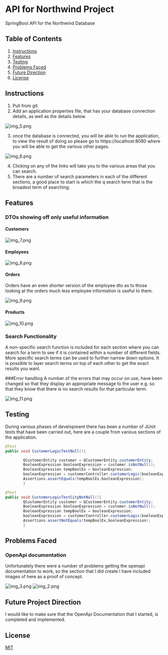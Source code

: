 # API for Northwind Project

SpringBoot API for the Northwind Database
## Table of Contents

1. [Instructions](#instructions)
2. [Features](#features)
3. [Testing](#testing)
4. [Problems Faced](#problems)
5. [Future Direction](#future)
6. [License](#license)


## Instructions<a name="instructions"><a/>
1. Pull from git.
2. Add an application properties file, that has your database connection details, as well as the details below.

![img_5.png](img_5.png)

3. once the database is connected, you will be able to run the application, to view the result of doing so please go to https://localhost:8080 where you will be able to get the various other pages.

![img_6.png](img_6.png)

4. Clicking on any of the links will take you to the various areas that you can search.
5. There are a number of search parameters in each of the different sections, a good place to start is which the q search term that is the broadest term of searching.
## Features <a name="features"><a/>
### DTOs showing off only useful information
#### Customers

![img_7.png](img_7.png)

#### Employees

![img_8.png](img_8.png)

#### Orders
Orders have an even shorter version of the employee dto as to those looking at the orders much less employee information is useful to them.

![img_9.png](img_9.png)

#### Products 

![img_10.png](img_10.png)

### Search Functionality
A non-specific search function is included for each section where you can search for a term to see if it is contained within a number of different fields.
More specific search terms can be used to further narrow down options.
It is possible to layer search terms on top of each other to get the exact results you want.

###Error handling
A number of the errors that may occur on use, have been changed so that they display an appropriate message to the user e.g. so that they know that there is no search results for that particular term.

![img_11.png](img_11.png)

## Testing <a name="testing"><a/>

During various phases of development there has been a number of JUnit tests that have been carried out, here are a couple from various sections of the application.

```java
@Test
public void CustomerLogicTestNull(){

        QCustomerEntity customer = QCustomerEntity.customerEntity;
        BooleanExpression booleanExpression = customer.isNotNull();
        BooleanExpression tempBoolEx = booleanExpression;
        booleanExpression = customerController.customerLogic(booleanExpression,customer,null,null,null,null,null);
        Assertions.assertEquals(tempBoolEx,booleanExpression);
        }

@Test
public void CustomerLogicTestCityNotNull(){
        QCustomerEntity customer = QCustomerEntity.customerEntity;
        BooleanExpression booleanExpression = customer.isNotNull();
        BooleanExpression tempBoolEx = booleanExpression;
        booleanExpression = customerController.customerLogic(booleanExpression,customer,"London",null,null,null,null);
        Assertions.assertNotEquals(tempBoolEx,booleanExpression);
        }
```

## Problems Faced<a name="problems"><a/>

### OpenApi documentation
Unfortunately there were a number of problems getting the openapi documentation to work, so the section that I did create I have included images of here as a proof of concept.

![img_3.png](img_3.png)
![img_2.png](img_2.png)

## Future Project Direction <a name="future"><a/>
I would like to make sure that the OpenApi Documentation that I started, is completed and implemented.

## License <a name="license"><a/>
[MIT](https://choosealicense.com/licenses/mit/)

